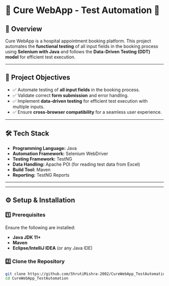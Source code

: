# 🏥 Cure WebApp - Test Automation 🚀  

## 📌 Overview  
Cure WebApp is a hospital appointment booking platform. This project automates the **functional testing** of all input fields in the booking process using **Selenium with Java** and follows the **Data-Driven Testing (DDT) model** for efficient test execution.

---

## 🎯 Project Objectives  
- ✅ Automate testing of **all input fields** in the booking process.  
- ✅ Validate correct **form submission** and error handling.  
- ✅ Implement **data-driven testing** for efficient test execution with multiple inputs.  
- ✅ Ensure **cross-browser compatibility** for a seamless user experience.  

---

## 🛠 Tech Stack  
- **Programming Language:** Java  
- **Automation Framework:** Selenium WebDriver  
- **Testing Framework:** TestNG  
- **Data Handling:** Apache POI (for reading test data from Excel)  
- **Build Tool:** Maven  
- **Reporting:** TestNG Reports  

---

---

## ⚙️ Setup & Installation  

### **1️⃣ Prerequisites**  
Ensure the following are installed:  
- **Java JDK 11+**  
- **Maven**  
- **Eclipse/IntelliJ IDEA** (or any Java IDE)  

### **2️⃣ Clone the Repository**  
```sh
git clone https://github.com/ShrutiMishra-2002/CureWebApp_TestAutomation.git
cd CureWebApp_TestAutomation


